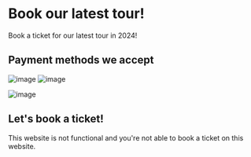 # Book our latest tour!
Book a ticket for our latest tour in 2024!

## Payment methods we accept
![image](https://github.com/user-attachments/assets/d04d5d56-d673-4fa7-a640-82e03d09aacc) ![image](https://github.com/user-attachments/assets/415fba9a-e78c-481a-abf5-141612111a0b) 

![image](https://github.com/user-attachments/assets/727c3f66-f081-43e2-ac14-bf7805769abd)

## Let's book a ticket!
This website is not functional and you're not able to book a ticket on this website.

